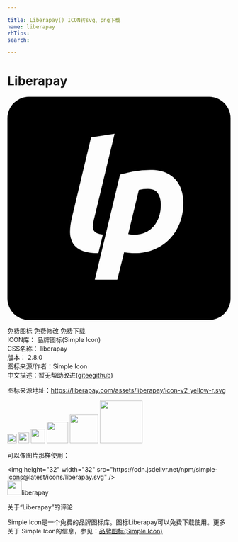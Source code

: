 ```yaml
---

title: Liberapay() ICON转svg、png下载
name: liberapay
zhTips: 
search: 

---
```


# Liberapay  <small style="font-size: 60%;font-weight: 100"></small>

<div id="svg" class="svg-wrap">
<svg role="img" viewBox="0 0 24 24" xmlns="http://www.w3.org/2000/svg"><title>Liberapay icon</title><path d="M2.32 0A2.321 2.321 0 0 0 0 2.32v19.36A2.321 2.321 0 0 0 2.32 24h19.36A2.32 2.32 0 0 0 24 21.68V2.32A2.32 2.32 0 0 0 21.68 0zm9.208 3.98l-2.27 9.405a2.953 2.953 0 0 0-.073.539.853.853 0 0 0 .09.432.7.7 0 0 0 .334.302c.157.077.378.126.661.147l-.49 2.008c-.772 0-1.38-.1-1.82-.3-.441-.203-.757-.477-.947-.826a2.391 2.391 0 0 1-.278-1.2c.005-.452.068-.933.188-1.445l2.074-8.67zm3.9 3.888c.61 0 1.135.092 1.576.277.44.185.802.438 1.085.76.283.32.493.696.629 1.126.136.43.204.89.204 1.379v.001c0 .794-.13 1.52-.392 2.179a5.16 5.16 0 0 1-1.086 1.706 4.84 4.84 0 0 1-1.665 1.118c-.648.267-1.353.4-2.114.4-.37 0-.74-.033-1.11-.098l-.735 2.956H9.403l2.71-11.298c.435-.13.934-.248 1.494-.351a10.045 10.045 0 0 1 1.821-.155zm-.31 2.041a4.67 4.67 0 0 0-.98.098l-1.143 4.752c.185.044.413.065.685.065.425 0 .812-.079 1.16-.237a2.556 2.556 0 0 0 .89-.661c.244-.283.435-.623.571-1.02a4.03 4.03 0 0 0 .204-1.315c0-.468-.104-.865-.31-1.192-.207-.326-.566-.49-1.077-.49z"/></svg>
</div>
<detail full-name='liberapay'></detail>

<div class="detail-page">
<p>
<span><span class="badge-success badge">免费图标</span> <span class="badge-success badge">免费修改</span>  <span class="badge-success badge">免费下载</span> </span>
<br/>
<span>
ICON库：
<span class="badge-secondary badge">品牌图标(Simple Icon)</span> 
</span>
<br/>
<span>
CSS名称：
<span class="badge-secondary badge">liberapay</span> 
</span>

<br/>
<span>
版本：
<span class="badge-secondary badge">2.8.0</span> 
</span>
<br/>
<span>图标来源/作者：<span class="badge-light badge">Simple Icon</span></span> 
<br/>
<span class="zh-detail">中文描述：暂无<span class="help-link"><span>帮助改进</span>(<a href="https://gitee.com/liuwave/icon-helper/edit/master/json/brands/liberapay.json" target="_blank" rel="noopener noreferrer">gitee</a><a href="https://github.com/liuwave/icon-helper/edit/master/json/brands/liberapay.json" target="_blank" rel="noopener noreferrer">github</a></span>)</span><br/>
</p>
</div><div class="description description alert alert-light"><p>图标来源地址：<a href="https://liberapay.com/assets/liberapay/icon-v2_yellow-r.svg" target="_blank" rel="noopener noreferrer">https://liberapay.com/assets/liberapay/icon-v2_yellow-r.svg</a></p></div>
<div class="alert alert-dark">
<img height="21" width="21" src="https://cdn.jsdelivr.net/npm/simple-icons@latest/icons/liberapay.svg" />
<img height="24" width="24" src="https://cdn.jsdelivr.net/npm/simple-icons@latest/icons/liberapay.svg" />
<img height="32" width="32" src="https://cdn.jsdelivr.net/npm/simple-icons@latest/icons/liberapay.svg" />
<img height="48" width="48" src="https://cdn.jsdelivr.net/npm/simple-icons@latest/icons/liberapay.svg" />
<img height="64" width="64" src="https://cdn.jsdelivr.net/npm/simple-icons@latest/icons/liberapay.svg" />
<img height="96" width="96" src="https://cdn.jsdelivr.net/npm/simple-icons@latest/icons/liberapay.svg" />

</div>
<div>
  <p>可以像图片那样使用：    
  </p>
  <div class="alert alert-primary" style="font-size: 14px">
    &lt;img height="32" width="32" src="https://cdn.jsdelivr.net/npm/simple-icons@latest/icons/liberapay.svg" /&gt;
    <copy-btn content='<img height="32" width="32" src="https://cdn.jsdelivr.net/npm/simple-icons@latest/icons/liberapay.svg" />'></copy-btn>
  </div>
  <div class="alert alert-secondary">
    <img height="32" width="32" src="https://cdn.jsdelivr.net/npm/simple-icons@latest/icons/liberapay.svg" />liberapay
    <copy-btn content="liberapay" btn-title="复制图标名称"></copy-btn>
  </div>
</div>

<Vssue title="关于“Liberapay”的评论" >关于“Liberapay”的评论</Vssue>


<div><p>Simple Icon是一个免费的品牌图标库。图标Liberapay可以免费下载使用。更多关于  Simple Icon的信息，参见：<a target="_blank" href="https://iconhelper.cn/brands.html">品牌图标(Simple Icon)</a>
</p></div>
